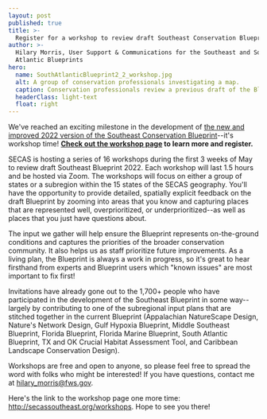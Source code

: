 ```yaml
---
layout: post
published: true
title: >-
  Register for a workshop to review draft Southeast Conservation Blueprint 2022
author: >-
  Hilary Morris, User Support & Communications for the Southeast and South
  Atlantic Blueprints
hero:
  name: SouthAtlanticBlueprint2_2_workshop.jpg
  alt: A group of conservation professionals investigating a map.
  caption: Conservation professionals review a previous draft of the Blueprint at an in-person workshop in the South Atlantic subregion.
  headerClass: light-text
  float: right
---
```

We've reached an exciting milestone in the development of <a href="https://secassoutheast.org/2021/07/30/Progress-toward-a-more-consistent-Southeast-Blueprint-in-2022.html">the new and improved 2022 version of the Southeast Conservation Blueprint</a>--it's workshop time! <a href="http://secassoutheast.org/workshops"><b>Check out the workshop page</a> to learn more and register.</b>

SECAS is hosting a series of 16 workshops during the first 3 weeks of May to review draft Southeast Blueprint 2022. Each workshop will last 1.5 hours and be hosted via Zoom. The workshops will focus on either a group of states or a subregion within the 15 states of the SECAS geography.<!--more--> You'll have the opportunity to provide detailed, spatially explicit feedback on the draft Blueprint by zooming into areas that you know and capturing places that are represented well, overprioritized, or underprioritized--as well as places that you just have questions about.

The input we gather will help ensure the Blueprint represents on-the-ground conditions and captures the priorities of the broader conservation community. It also helps us as staff prioritize future improvements. As a living plan, the Blueprint is always a work in progress, so it's great to hear firsthand from experts and Blueprint users which "known issues" are most important to fix first!

Invitations have already gone out to the 1,700+ people who have participated in the development of the Southeast Blueprint in some way--largely by contributing to one of the subregional input plans that are stitched together in the current Blueprint (Appalachian NatureScape Design, Nature's Network Design, Gulf Hypoxia Blueprint, Middle Southeast Blueprint, Florida Blueprint, Florida Marine Blueprint, South Atlantic Blueprint, TX and OK Crucial Habitat Assessment Tool, and Caribbean Landscape Conservation Design).

Workshops are free and open to anyone, so please feel free to spread the word with folks who might be interested! If you have questions, contact me at hilary_morris@fws.gov.

Here's the link to the workshop page one more time: <a href="http://secassoutheast.org/workshops">http://secassoutheast.org/workshops</a>. Hope to see you there!
